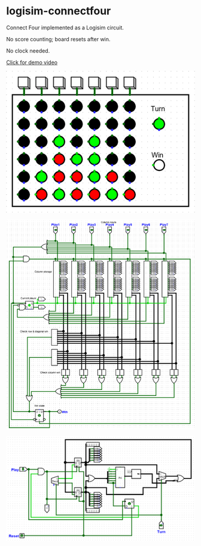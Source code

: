 # logisim-connectfour
Connect Four implemented as a Logisim circuit.

No score counting; board resets after win.

No clock needed.

[Click for demo video](https://www.youtube.com/watch?v=ynTgykqO_iA)

![img.png](img.png)

![img_1.png](img_1.png)

![img_2.png](img_2.png)